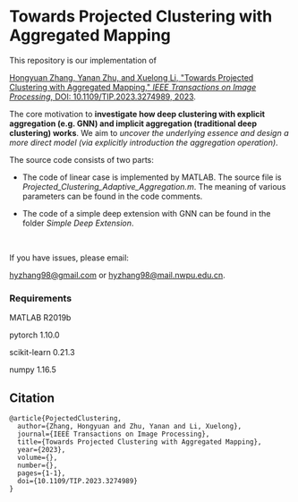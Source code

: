 # Towards Projected Clustering with Aggregated Mapping


This repository is our implementation of 

[Hongyuan Zhang, Yanan Zhu, and Xuelong Li, "Towards Projected Clustering with Aggregated Mapping," *IEEE Transactions on Image Processing*, DOI: 10.1109/TIP.2023.3274989, 2023](https://ieeexplore.ieee.org/document/10179275).



The core motivation to **investigate how deep clustering with explicit aggregation (e.g. GNN) and implicit aggregation (traditional deep clustering) works**. We aim to *uncover the underlying essence and design a more direct model (via explicitly introduction the aggregation operation)*. 

The source code consists of two parts: 

- The code of linear case is implemented by MATLAB. The source file is *Projected_Clustering_Adaptive_Aggregation.m*. The meaning of various parameters can be found in the code comments. 

- The code of a simple deep extension with GNN can be found in the folder *Simple Deep Extension*.  

 &nbsp;
   

If you have issues, please email:

hyzhang98@gmail.com or hyzhang98@mail.nwpu.edu.cn.



### Requirements 

MATLAB R2019b

pytorch 1.10.0

scikit-learn 0.21.3

numpy 1.16.5

## Citation

```
@article{PojectedClustering,
  author={Zhang, Hongyuan and Zhu, Yanan and Li, Xuelong},
  journal={IEEE Transactions on Image Processing}, 
  title={Towards Projected Clustering with Aggregated Mapping}, 
  year={2023},
  volume={},
  number={},
  pages={1-1},
  doi={10.1109/TIP.2023.3274989}
}

```

